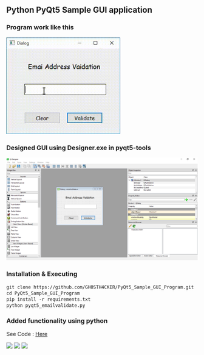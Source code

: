 ## Python PyQt5 Sample GUI application

### Program work like this 
<img src='https://raw.githubusercontent.com/GH0STH4CKER/PyQt5_Sample_GUI_Program/main/images/Running_program_Pyqt5.gif' width='300px'>

### Designed GUI using Designer.exe in pyqt5-tools 
<img src='https://raw.githubusercontent.com/GH0STH4CKER/PyQt5_Sample_GUI_Program/main/images/QT_Designer_Img.png' width='1000px' >

### Installation & Executing
```
git clone https://github.com/GH0STH4CKER/PyQt5_Sample_GUI_Program.git
cd PyQt5_Sample_GUI_Program
pip install -r requirements.txt
python pyqt5_emailvalidate.py
```
### Added functionality using python

See Code : <a href='https://github.com/GH0STH4CKER/PyQt5_Sample_GUI_Program/blob/main/pyqt5_emailvalidate.py'>Here</a>


<a href='https://www.python.org/downloads/release/python-3810/'><img src='https://img.shields.io/badge/python%20%203.8.10-163052?style=flat&logo=python'></a>
<img src='https://img.shields.io/badge/Made%20with-VSCode-1f425f.svg' >
<img src='https://img.shields.io/github/license/GH0STH4CKER/PyQt5_Sample_GUI_Program.svg'>
